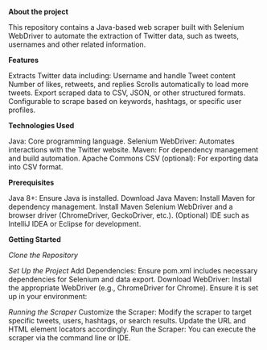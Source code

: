 **About the project**

This repository contains a Java-based web scraper built with Selenium WebDriver to automate the extraction of Twitter data, such as tweets, usernames and other related information.

**Features**

Extracts Twitter data including:
Username and handle
Tweet content
Number of likes, retweets, and replies
Scrolls automatically to load more tweets.
Export scraped data to CSV, JSON, or other structured formats.
Configurable to scrape based on keywords, hashtags, or specific user profiles.


**Technologies Used**

Java: Core programming language.
Selenium WebDriver: Automates interactions with the Twitter website.
Maven: For dependency management and build automation.
Apache Commons CSV (optional): For exporting data into CSV format.

**Prerequisites**

Java 8+: Ensure Java is installed. Download Java
Maven: Install Maven for dependency management. Install Maven
Selenium WebDriver and a browser driver (ChromeDriver, GeckoDriver, etc.).
(Optional) IDE such as IntelliJ IDEA or Eclipse for development.

**Getting Started**

_Clone the Repository_

_Set Up the Project_
Add Dependencies: Ensure pom.xml includes necessary dependencies for Selenium and data export.
Download WebDriver: Install the appropriate WebDriver (e.g., ChromeDriver for Chrome). Ensure it is set up in your environment:

_Running the Scraper_
Customize the Scraper: Modify the scraper to target specific tweets, users, hashtags, or search results. Update the URL and HTML element locators accordingly.
Run the Scraper: You can execute the scraper via the command line or IDE.

